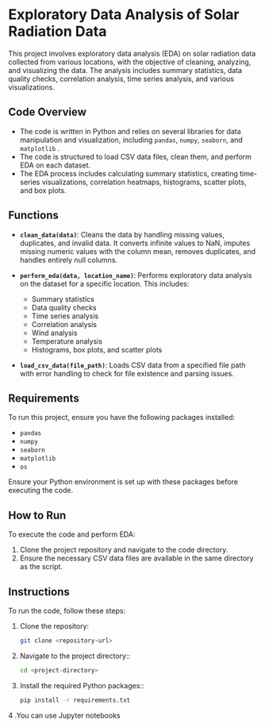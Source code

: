 # Exploratory Data Analysis of Solar Radiation Data

This project involves exploratory data analysis (EDA) on solar radiation data collected from various locations, with the objective of cleaning, analyzing, and visualizing the data. The analysis includes summary statistics, data quality checks, correlation analysis, time series analysis, and various visualizations.

## Code Overview

- The code is written in Python and relies on several libraries for data manipulation and visualization, including `pandas`, `numpy`, `seaborn`, and `matplotlib` .
- The code is structured to load CSV data files, clean them, and perform EDA on each dataset.
- The EDA process includes calculating summary statistics, creating time-series visualizations, correlation heatmaps, histograms, scatter plots, and box plots.

## Functions

- **`clean_data(data)`**: Cleans the data by handling missing values, duplicates, and invalid data. It converts infinite values to NaN, imputes missing numeric values with the column mean, removes duplicates, and handles entirely null columns.
- **`perform_eda(data, location_name)`**: Performs exploratory data analysis on the dataset for a specific location. This includes:

  - Summary statistics
  - Data quality checks
  - Time series analysis
  - Correlation analysis
  - Wind analysis
  - Temperature analysis
  - Histograms, box plots, and scatter plots

- **`load_csv_data(file_path)`**: Loads CSV data from a specified file path with error handling to check for file existence and parsing issues.

## Requirements

To run this project, ensure you have the following packages installed:

- `pandas`
- `numpy`
- `seaborn`
- `matplotlib`
- `os`

Ensure your Python environment is set up with these packages before executing the code.

## How to Run

To execute the code and perform EDA:

1. Clone the project repository and navigate to the code directory.
2. Ensure the necessary CSV data files are available in the same directory as the script.

## Instructions

To run the code, follow these steps:

1. Clone the repository:

   ```bash
   git clone <repository-url>
   ```

2. Navigate to the project directory::

   ```bash
   cd <project-directory>
   ```

3. Install the required Python packages::

   ```bash
   pip install -r requirements.txt
   ```

4 .You can use Jupyter notebooks

